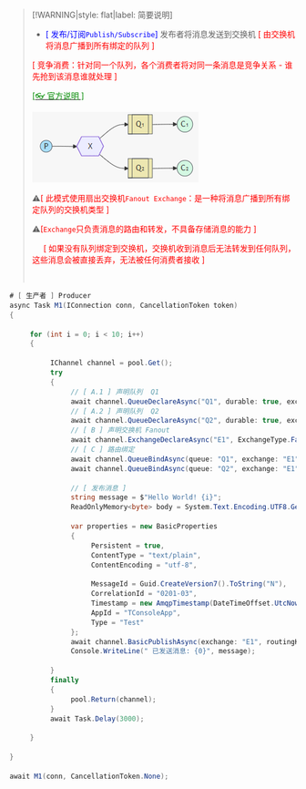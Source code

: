 <br/>

>[!WARNING|style: flat|label: 简要说明]
>
>- <span style='color:Blue'>[ 发布/订阅`Publish/Subscribe`]</span> 发布者将消息发送到交换机 <span style='color:red'>[ 由交换机将消息广播到所有绑定的队列 ]</span>
>
>  <span style='color:red'>[ 竞争消费：针对同一个队列，各个消费者将对同一条消息是竞争关系 - 谁先抢到该消息谁就处理 ]</span>
>
>  [<span style='color:#008B00'>[👓 官方说明 ]</span>](https://www.rabbitmq.com/tutorials#3-publishsubscribe ':target=_blank')
>
>  ![image-20250923214331383](wwwroot\docImages\image-20250923214331383.png)
>
>
>⚠<span style='color:red'>[ 此模式使用扇出交换机`Fanout Exchange`：是一种将消息广播到所有绑定队列的交换机类型 ]</span>
>
>⚠<span style='color:red'>[`Exchange`只负责消息的路由和转发，不具备存储消息的能力 ]</span>
>
>&nbsp;&nbsp;&nbsp;&nbsp;&nbsp;<span style='color:red'>[ 如果没有队列绑定到交换机，交换机收到消息后无法转发到任何队列，这些消息会被直接丢弃，无法被任何消费者接收 ]</span>
>
><br/>

```csharp
# [ 生产者 ] Producer
async Task M1(IConnection conn, CancellationToken token)
{

     for (int i = 0; i < 10; i++)
     {

          IChannel channel = pool.Get();
          try
          {
               // [ A.1 ] 声明队列  Q1
               await channel.QueueDeclareAsync("Q1", durable: true, exclusive: false, autoDelete: false, arguments: null);
               // [ A.2 ] 声明队列  Q2
               await channel.QueueDeclareAsync("Q2", durable: true, exclusive: false, autoDelete: false, arguments: null);
               // [ B ] 声明交换机 Fanout
               await channel.ExchangeDeclareAsync("E1", ExchangeType.Fanout);
               // [ C ] 路由绑定
               await channel.QueueBindAsync(queue: "Q1", exchange: "E1", routingKey: "");
               await channel.QueueBindAsync(queue: "Q2", exchange: "E1", routingKey: "");

               // [ 发布消息 ]
               string message = $"Hello World! {i}";
               ReadOnlyMemory<byte> body = System.Text.Encoding.UTF8.GetBytes(message);

               var properties = new BasicProperties
               {
                    Persistent = true,
                    ContentType = "text/plain",
                    ContentEncoding = "utf-8",

                    MessageId = Guid.CreateVersion7().ToString("N"),
                    CorrelationId = "0201-03",
                    Timestamp = new AmqpTimestamp(DateTimeOffset.UtcNow.ToUnixTimeSeconds()),
                    AppId = "TConsoleApp",
                    Type = "Test"
               };
               await channel.BasicPublishAsync(exchange: "E1", routingKey: "", false, basicProperties: properties, body: body);
               Console.WriteLine(" 已发送消息: {0}", message);

          }
          finally
          {
               pool.Return(channel);
          }
          await Task.Delay(3000);

     }

}

await M1(conn, CancellationToken.None);


```

